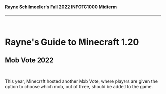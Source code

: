 <html>

  <body>
    <h4>Rayne Schilmoeller's Fall 2022 INFOTC1000 Midterm</h4>
    <hr>
    <br>
    <h1>Rayne's Guide to Minecraft 1.20</h1>
    <h2>Mob Vote 2022</h2>
    <br>
    <p>This year, Minecraft hosted another Mob Vote, where players are given the option to choose which mob, out of three, should be added to the game.</p>
  </body> 
      
</html>
